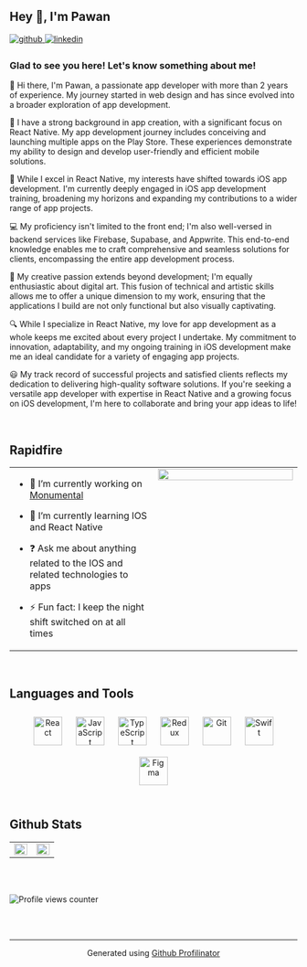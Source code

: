 ## Hey 👋, I'm Pawan  
  

<a href="https://github.com/pawanjs" target="_blank">
<img src=https://img.shields.io/badge/github-%2324292e.svg?&style=for-the-badge&logo=github&logoColor=white alt=github style="margin-bottom: 5px;" />
</a>
<a href="https://in.linkedin.com/in/pawanjsdeveloper" target="_blank">
<img src=https://img.shields.io/badge/linkedin-%231E77B5.svg?&style=for-the-badge&logo=linkedin&logoColor=white alt=linkedin style="margin-bottom: 5px;" />
</a>  
  



### Glad to see you here! Let's know something about me!  
👋 Hi there, I'm Pawan, a passionate app developer with more than 2 years of experience. My journey started in web design and has since evolved into a broader exploration of app development.

📱 I have a strong background in app creation, with a significant focus on React Native. My app development journey includes conceiving and launching multiple apps on the Play Store. These experiences demonstrate my ability to design and develop user-friendly and efficient mobile solutions.

🚀 While I excel in React Native, my interests have shifted towards iOS app development. I'm currently deeply engaged in iOS app development training, broadening my horizons and expanding my contributions to a wider range of app projects.

💻 My proficiency isn't limited to the front end; I'm also well-versed in backend services like Firebase, Supabase, and Appwrite. This end-to-end knowledge enables me to craft comprehensive and seamless solutions for clients, encompassing the entire app development process.

🎨 My creative passion extends beyond development; I'm equally enthusiastic about digital art. This fusion of technical and artistic skills allows me to offer a unique dimension to my work, ensuring that the applications I build are not only functional but also visually captivating.

🔍 While I specialize in React Native, my love for app development as a whole keeps me excited about every project I undertake. My commitment to innovation, adaptability, and my ongoing training in iOS development make me an ideal candidate for a variety of engaging app projects.

😃 My track record of successful projects and satisfied clients reflects my dedication to delivering high-quality software solutions. If you're seeking a versatile app developer with expertise in React Native and a growing focus on iOS development, I'm here to collaborate and bring your app ideas to life!

<br/>  

## Rapidfire  
<table><tr><td valign="top" width="50%">

- 🔭 I’m currently working on [Monumental](https://github.com/pawanjs/monumental)  
  

- 🌱 I’m currently learning IOS and React Native  
  

- ❓ Ask me about anything related to the IOS and related technologies to apps  
  

- ⚡ Fun fact: I keep the night shift switched on at all times   


</td><td valign="top" width="50%">

<div align="center">
<img src="https://cdn.dribbble.com/userupload/4160955/file/original-35a259c6d19396f4b3e8ce1ed95da5a0.jpg?compress=1&resize=752x" align="center" style="width: 100%" />
</div>  


</td></tr></table>  

<br/>  


## Languages and Tools  
<div align="center">  
<a href="https://reactjs.org/" target="_blank"><img style="margin: 10px" src="https://profilinator.rishav.dev/skills-assets/react-original-wordmark.svg" alt="React" height="50" /></a>  
<a href="https://www.javascript.com/" target="_blank"><img style="margin: 10px" src="https://profilinator.rishav.dev/skills-assets/javascript-original.svg" alt="JavaScript" height="50" /></a>  
<a href="https://www.typescriptlang.org/" target="_blank"><img style="margin: 10px" src="https://profilinator.rishav.dev/skills-assets/typescript-original.svg" alt="TypeScript" height="50" /></a>  
<a href="https://redux.js.org/" target="_blank"><img style="margin: 10px" src="https://profilinator.rishav.dev/skills-assets/redux-original.svg" alt="Redux" height="50" /></a>  
<a href="https://github.com/" target="_blank"><img style="margin: 10px" src="https://profilinator.rishav.dev/skills-assets/git-scm-icon.svg" alt="Git" height="50" /></a>  
<a href="https://developer.apple.com/swift/" target="_blank"><img style="margin: 10px" src="https://profilinator.rishav.dev/skills-assets/swift-original-wordmark.svg" alt="Swift" height="50" /></a>  
<a href="https://www.figma.com/" target="_blank"><img style="margin: 10px" src="https://profilinator.rishav.dev/skills-assets/figma-icon.svg" alt="Figma" height="50" /></a>
</div>  

<br/>  


## Github Stats  
<table><tr><td valign="top" width="50%">

<img src="https://github-readme-stats.vercel.app/api?username=pawanjs&show_icons=true&count_private=true&hide_border=true" align="left" style="width: 100%" />

</td><td valign="top" width="50%">

<img src="https://github-readme-stats.vercel.app/api/top-langs/?username=pawanjs&hide_border=true&layout=compact" align="left" style="width: 100%" />

</td></tr></table>  

<br/>  

  

<br/>  

![Profile views counter](https://komarev.com/ghpvc/?username=rishavanand&&style=flat-square)  
  

<br/>  


<br />

----
<div align="center">Generated using <a href="https://profilinator.rishav.dev/" target="_blank">Github Profilinator</a></div>
